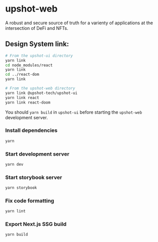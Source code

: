 # upshot-web

A robust and secure source of truth for a varienty of applications at the intersection of DeFi and NFTs.

## Design System link:

```bash
# From the upshot-ui directory
yarn link
cd node_modules/react
yarn link
cd ../react-dom
yarn link

# From the upshot-web directory
yarn link @upshot-tech/upshot-ui
yarn link react
yarn link react-doom
```

You should `yarn build` in `upshot-ui` before starting the `upshot-web` development server.

### Install dependencies

```bash
yarn
```

### Start development server

```bash
yarn dev
```

### Start storybook server

```bash
yarn storybook
```

### Fix code formatting

```bash
yarn lint
```

### Export Next.js SSG build

```bash
yarn build
```
